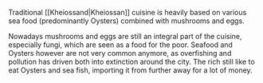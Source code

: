Traditional [[Kheiossand|Kheiossan]] cuisine is heavily based on various sea food (predominantly Oysters) combined with mushrooms and eggs.

Nowadays mushrooms and eggs are still an integral part of the cuisine, especially fungi, which are seen as a food for the poor.
Seafood and Oysters however are not very common anymore, as overfishing and pollution has driven both into extinction around the city. The rich still like to eat Oysters and sea fish, importing it from further away for a lot of money.